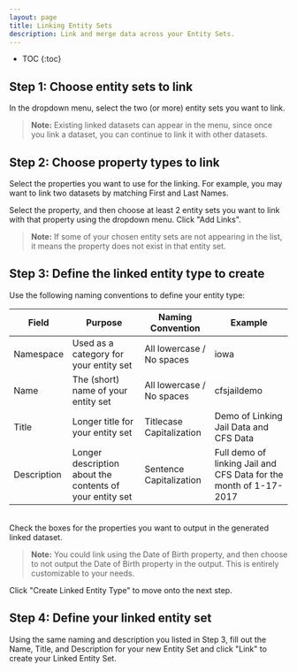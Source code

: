 ```yaml
---
layout: page
title: Linking Entity Sets
description: Link and merge data across your Entity Sets.
---
```


* TOC
{:toc}

## Step 1: Choose entity sets to link

In the dropdown menu, select the two (or more) entity sets you want to link.

> **Note:** Existing linked datasets can appear in the menu, since once you link a dataset, you can continue to link it with other datasets.

## Step 2: Choose property types to link

Select the properties you want to use for the linking. For example, you may want to link two datasets by matching First and Last Names.

Select the property, and then choose at least 2 entity sets you want to link with that property using the dropdown menu. Click "Add Links".

> **Note:** If some of your chosen entity sets are not appearing in the list, it means the property does not exist in that entity set.

## Step 3: Define the linked entity type to create

Use the following naming conventions to define your entity type:

| Field       | Purpose                                                  | Naming Convention         | Example                                                           |
|-------------|----------------------------------------------------------|---------------------------|-------------------------------------------------------------------|
| Namespace   | Used as a category for your entity set                   | All lowercase / No spaces | iowa                                                              |
| Name        | The (short) name of your entity set                      | All lowercase / No spaces | cfsjaildemo                                                       |
| Title       | Longer title for your entity set                         | Titlecase Capitalization  | Demo of Linking Jail Data and CFS Data                            |
| Description | Longer description about the contents of your entity set | Sentence Capitalization   | Full demo of linking Jail and CFS Data for the month of 1-17-2017 |

<br>
Check the boxes for the properties you want to output in the generated linked dataset.

> **Note:** You could link using the Date of Birth property, and then choose to not output the Date of Birth property in the output. This is entirely customizable to your needs.

Click "Create Linked Entity Type" to move onto the next step.

## Step 4: Define your linked entity set

Using the same naming and description you listed in Step 3, fill out the Name, Title, and Description for your new Entity Set and click "Link" to create your Linked Entity Set.
